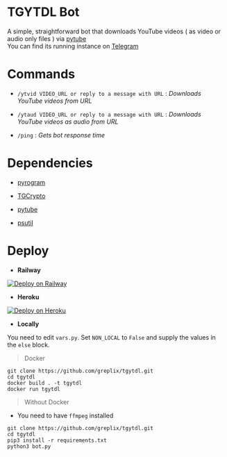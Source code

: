 # TGYTDL Bot

A simple, straightforward bot that downloads YouTube videos ( as video or audio only files ) via [pytube](https://github.com/pytube/pytube)<br>
You can find its running instance on [Telegram](https://telegram.me/DlFromYT_bot)

# Commands

* `/ytvid VIDEO_URL or reply to a message with URL` : <i>Downloads YouTube videos from URL</i>

* `/ytaud VIDEO_URL or reply to a message with URL` : <i>Downloads YouTube videos as audio from URL</i>

* `/ping` : <i>Gets bot response time</i>

# Dependencies

* [pyrogram](https://github.com/pyrogram/pyrogram)

* [TGCrypto](https://github.com/pyrogram/tgcrypto)

* [pytube](https://github.com/pytube/pytube)

* [psutil](https://github.com/giampaolo/psutil)

# Deploy

* <b>Railway</b>

[![Deploy on Railway](https://railway.app/button.svg)](https://railway.app/new/template/bA1yuY?referralCode=6B3Q1r)

* <b>Heroku</b>

[![Deploy on Heroku](https://www.herokucdn.com/deploy/button.svg)](https://heroku.com/deploy?template=https://github.com/greplix/tgytdl)

* <b>Locally</b>

You need to edit `vars.py`. Set `NON_LOCAL` to `False` and supply the values in the `else` block.

>Docker

```
git clone https://github.com/greplix/tgytdl.git
cd tgytdl
docker build . -t tgytdl
docker run tgytdl
```

>Without Docker

- You need to have `ffmpeg` installed

```
git clone https://github.com/greplix/tgytdl.git
cd tgytdl
pip3 install -r requirements.txt
python3 bot.py
```